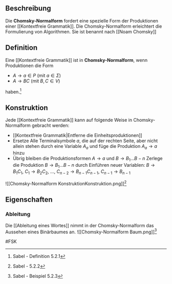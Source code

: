 ## Beschreibung
Die **Chomsky-Normalform** fordert eine spezielle Form der Produktionen einer [[Kontextfreie Grammatik]]. Die Chomsky-Normalform erleichtert die Formulierung von Algorithmen.
Sie ist benannt nach [[Noam Chomsky]]

## Definition
Eine [[Kontextfreie Grammatik]] ist in **Chomsky-Normalform**, wenn Produktionen die Form
- $A\to a \in P$ (mit $a \in \Sigma$)  
- $A \to BC$ (mit $B, C \in V$) 

haben.[^1]

## Konstruktion
Jede [[Kontextfreie Grammatik]] kann auf folgende Weise in Chomsky-Normalform gebracht werden:
- [[Kontextfreie Grammatik|Entferne die Einheitsproduktionen]]
- Ersetze Alle Terminalsymbole $a$, die auf der rechten Seite, aber nicht allein stehen durch eine Variable $A_a$ und füge die Produktion $A_a \to a$ hinzu
- Übrig bleiben die Produktionsformen $A \to a$ und $B \to B_1...B-n$
Zerlege die Produktion $B \to B_1...B-n$ durch Einführen neuer Variablen:
$B \to B_1C_1$, $C_1 \to B_2C_2$, ..., $C_{n-2} \to B_{n-1}C_{n-1}$, $C_{n-1} \to B_{n-1}$

![[Chomsky-Normalform KonstruktionKonstruktion.png]][^3]

## Eigenschaften
### Ableitung
Die [[Ableitung eines Wortes]] nimmt in der Chomsky-Normalform das Aussehen eines Binärbaumes an. 
![[Chomsky-Normalform Baum.png]][^2]

#FSK 

[^1]: Sabel - Definition 5.2.1
[^2]: Sabel - Beispiel 5.2.3
[^3]: Sabel - 5.2.2